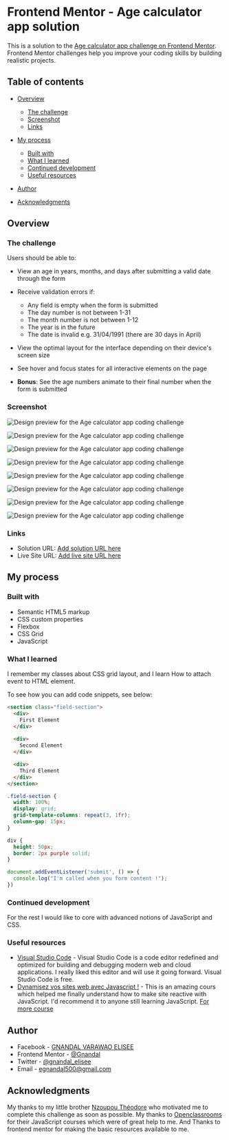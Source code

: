# Frontend Mentor - Age calculator app solution

This is a solution to the [Age calculator app challenge on Frontend Mentor](https://www.frontendmentor.io/challenges/age-calculator-app-dF9DFFpj-Q). Frontend Mentor challenges help you improve your coding skills by building realistic projects.

## Table of contents

- [Overview](#overview)

   - [The challenge](#the-challenge)
   - [Screenshot](#screenshot)
   - [Links](#links)

- [My process](#my-process)

   - [Built with](#built-with)
   - [What I learned](#what-i-learned)
   - [Continued development](#continued-development)
   - [Useful resources](#useful-resources)

- [Author](#author)
- [Acknowledgments](#acknowledgments)

## Overview

### The challenge

Users should be able to:

- View an age in years, months, and days after submitting a valid date through the form
- Receive validation errors if:

   - Any field is empty when the form is submitted
   - The day number is not between 1-31
   - The month number is not between 1-12
   - The year is in the future
   - The date is invalid e.g. 31/04/1991 (there are 30 days in April)

- View the optimal layout for the interface depending on their device's screen size
- See hover and focus states for all interactive elements on the page
- **Bonus**: See the age numbers animate to their final number when the form is submitted

### Screenshot

![Design preview for the Age calculator app coding challenge](./screenshot/mobile.png)

![Design preview for the Age calculator app coding challenge](./screenshot/desktop.png)

![Design preview for the Age calculator app coding challenge](./screenshot/active_statut.png)

![Design preview for the Age calculator app coding challenge](./screenshot/error_empty.png)

![Design preview for the Age calculator app coding challenge](./screenshot/error_empty_not_all.png)

![Design preview for the Age calculator app coding challenge](./screenshot/invalid_day.png)

![Design preview for the Age calculator app coding challenge](./screenshot/invalid_month.png)

![Design preview for the Age calculator app coding challenge](./screenshot/invalid_year.png)

### Links

- Solution URL: [Add solution URL here](https://your-solution-url.com)
- Live Site URL: [Add live site URL here](https://your-live-site-url.com)

## My process

### Built with

- Semantic HTML5 markup
- CSS custom properties
- Flexbox
- CSS Grid
- JavaScript

### What I learned

I remember my classes about CSS grid layout, and I learn How to attach event to HTML element.

To see how you can add code snippets, see below:

```html
<section class="field-section">
  <div>
    First Element
  </div>
   
  <div>
    Second Element
  </div>

  <div>
    Third Element
  </div>
</section>
```

```css
.field-section {
  width: 100%;
  display: grid;
  grid-template-columns: repeat(3, 1fr);
  column-gap: 15px;
}

div {
  height: 50px;
  border: 2px purple solid;
}
```

```js
document.addEventListener('submit', () => {
  console.log("I'm called when you form content !");
})
```

### Continued development

For the rest I would like to core with advanced notions of JavaScript and CSS.

### Useful resources

- [Visual Studio Code](https://code.visualstudio.com/) - Visual Studio Code is a code editor redefined and optimized for building and debugging modern web and cloud applications. I really liked this editor and will use it going forward.  Visual Studio Code is free.
- [Dynamisez vos sites
   web avec Javascript !](https://user.oc-static.com/pdf/309961-dynamisez-vos-sites-web-avec-javascript.pdf) - This is an amazing cours which helped me finally understand how to make site reactive with JavaScript. I'd recommend it to anyone still learning JavaScript. [For more course](https://openclassrooms.com/fr/)

## Author

- Facebook - [GNANDAL VARAWAO ELISEE](https://www.facebook.com/gnandal.varawaoelisee/)
- Frontend Mentor - [@Gnandal](https://www.frontendmentor.io/profile/Gnandal)
- Twitter - [@gnandal_elisee](https://www.twitter.com/gnandal_elisee)
- Email - [egnandal500@gmail.com](egnandal500@gmail.com)

## Acknowledgments

My thanks to my little brother [Nzoupou Théodore](https://www.facebook.com/theodore.nzoupou.3) who motivated me to complete this challenge as soon as possible. My thanks to [Openclassrooms](https://openclassrooms.com/) for their JavaScript courses which were of great help to me. And Thanks to frontend mentor for making the basic resources available to me.
